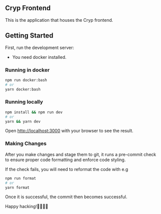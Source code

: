 ## Cryp Frontend

This is the application that houses the Cryp frontend.

## Getting Started

First, run the development server:

- You need docker installed.

### Running in docker

```bash
npm run docker:bash
# or
yarn docker:bash
```

### Running locally

```bash
npm install && npm run dev
# or
yarn && yarn dev
```

Open [http://localhost:3000](http://localhost:3000) with your browser to see the result.

### Making Changes

After you make changes and stage them to git, it runs a pre-commit check to ensure proper code formatting and enforce code styling.

If the check fails, you will need to reformat the code with e.g

```bash
npm run format
# or
yarn format
```

Once it is successful, the commit then becomes successful.

Happy hacking!🚀🚀🚀🚀
